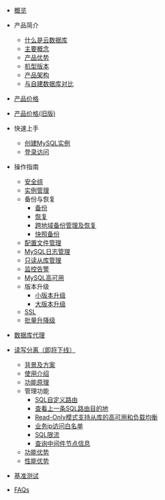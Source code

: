 
* [概览](/udb-mysql/README)
* 产品简介
    * [什么是云数据库](/udb-mysql/product/concepts)
    * [主要概念](/udb-mysql/product/Terminology)
    * [产品优势](/udb-mysql/product/superiority)
    * [机型版本](/udb-mysql/product/version)
    * [产品架构](/udb-mysql/product/architecture)
    * [与自建数据库对比](/udb-mysql/product/difference)
* [产品价格](/udb-mysql/price)
* [产品价格(旧版)](/udb-mysql/price_old)
* 快速上手
    * [创建MySQL实例](/udb-mysql/quick/create)
    * [登录访问](/udb-mysql/quick/login)
* 操作指南
    * [安全组](/udb-mysql/guide/secgrp)
    * [实例管理](/udb-mysql/guide/instance)
    * 备份与恢复
        * [备份](/udb-mysql/guide/backup)
        * [恢复](/udb-mysql/guide/recovery)
        * [跨地域备份管理及恢复](/udb-mysql/guide/cross_backup)
        * [快照备份](/udb-mysql/guide/ark_snapshot_backup)
    * [配置文件管理](/udb-mysql/guide/config)
    * [MySQL日志管理](/udb-mysql/guide/log)
    * [只读从库管理](/udb-mysql/guide/slave)
    * [监控告警](/udb-mysql/guide/monitor)
    * [MySQL高可用](/udb-mysql/guide/ha)
    * 版本升级
        * [小版本升级](/udb-mysql/guide/upgrade_kernel_version)
        * [大版本升级](/udb-mysql/guide/upgrade_major_version)
    * [SSL](/udb-mysql/guide/ssl)
    * [批量升降级](/udb-mysql/guide/batch_upgrade)
* [数据库代理](/udb-mysql/udb-proxy/udb-proxy)
* [读写分离（即将下线）](/udb-mysql/rwrouter/rwrouter)
    * [背景及方案](/udb-mysql/rwrouter/scheme)
    * [使用介绍](/udb-mysql/rwrouter/guide)
    * [功能原理](/udb-mysql/rwrouter/theory)
    * 管理功能
        * [SQL自定义路由](/udb-mysql/rwrouter/manage/sql)
        * [查看上一条SQL路由目的地](/udb-mysql/rwrouter/manage/destination)
        * [Read-Only模式支持从库的高可用和负载均衡](/udb-mysql/rwrouter/manage/read)
        * [业务ip访问白名单](/udb-mysql/rwrouter/manage/access)
        * [SQL限流](/udb-mysql/rwrouter/manage/hwm)
        * [查询中间件节点信息](/udb-mysql/rwrouter/manage/nodes)        
    * [功能优势](/udb-mysql/rwrouter/superiority)
    * [性能优势](/udb-mysql/rwrouter/performance)

* [基准测试](/udb-mysql/test)
* [FAQs](/udb-mysql/faqs)
